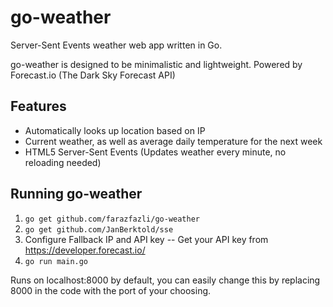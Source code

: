# go-weather
Server-Sent Events weather web app written in Go. 

go-weather is designed to be minimalistic and lightweight. Powered by Forecast.io (The Dark Sky Forecast API)

## Features
- Automatically looks up location based on IP
- Current weather, as well as average daily temperature for the next week
- HTML5 Server-Sent Events (Updates weather every minute, no reloading needed)

## Running go-weather
1. ```go get github.com/farazfazli/go-weather```
2. ```go get github.com/JanBerktold/sse```
3. Configure Fallback IP and API key -- Get your API key from https://developer.forecast.io/
4. ```go run main.go```

Runs on localhost:8000 by default, you can easily change this by replacing 8000 in the code with the port of your choosing.
